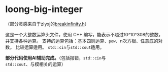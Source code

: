 # loong-big-integer
（部分灵感来自于zlyxj的[breakinfinity.h](https://github.com/zlyxj/breakinfinity.h)）

这是一个大整数运算头文件，使用 C++ 编写，能表示不超过10^10^308的整数，并支持各种运算。
支持的运算包括：基本四则运算、`pow`、n次方根、任意底的对数。
比较运算适用。
`std::cin`与`std::cout`适用。

**部分代码使用AI辅助完成。**（包括报错，`std::cin`与`std::cout`、与模相关的运算）

